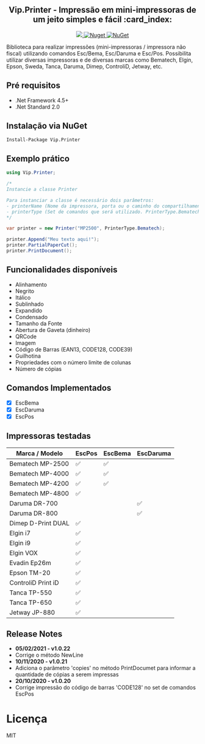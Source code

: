 
<h2 align="center"><strong>Vip.Printer</strong> - Impressão em mini-impressoras de um jeito simples e fácil :card_index:</h2> 

<p align="center">
  <a href="https://raw.githubusercontent.com/leandrovip/Vip.Printer/master/LICENSE">
    <img src="https://img.shields.io/github/license/leandrovip/Vip.Printer" />
  </a>
  
  <a href="https://www.nuget.org/packages/Vip.Printer/">
    <img alt="Nuget" src="https://img.shields.io/nuget/dt/Vip.Printer?label=NuGet%20downloads&style=flat-square">
  </a>
  
  <a href="https://www.nuget.org/packages/Vip.Printer/">
     <img alt="NuGet" src="https://img.shields.io/nuget/v/Vip.Printer.svg">
  </a>
</p>

Biblioteca para realizar impressões (mini-impressoras / impressora não fiscal) utilizando comandos Esc/Bema, Esc/Daruma e Esc/Pos. Possibilita utilizar diversas impressoras e de diversas marcas como Bematech, Elgin, Epson, Sweda, Tanca, Daruma, Dimep, ControliD, Jetway, etc.

## Pré requisitos

- .Net Framework 4.5+
- .Net Standard 2.0

## Instalação via NuGet

```
Install-Package Vip.Printer
```

## Exemplo prático

```c#
using Vip.Printer;

/* 
Instancie a classe Printer

Para instanciar a classe é necessário dois parâmetros:
- printerName (Nome da impressora, porta ou o caminho do compartilhamento)
- printerType (Set de comandos que será utilizado. PrinterType.Bematech, PrinterType.Epson ou PrinterType.Daruma)
*/ 

var printer = new Printer("MP2500", PrinterType.Bematech); 

printer.Append("Meu texto aqui!");
printer.PartialPaperCut();
printer.PrintDocument();
```

## Funcionalidades disponíveis

- Alinhamento
- Negrito
- Itálico
- Sublinhado
- Expandido
- Condensado
- Tamanho da Fonte
- Abertura de Gaveta (dinheiro)
- QRCode
- Imagem
- Código de Barras (EAN13, CODE128, CODE39)
- Guilhotina
- Propriedades com o número limite de colunas
- Número de cópias

## Comandos Implementados

* [x] EscBema
* [x] EscDaruma
* [x] EscPos

## Impressoras testadas

| Marca / Modelo     	| EscPos 	| EscBema 	| EscDaruma 	|
|--------------------	|--------	|---------	|-----------	|
| Bematech MP-2500   	|✅       | ✅        |           	|
| Bematech MP-4000   	|✅   	   | ✅       	|           	|
| Bematech MP-4200   	|✅   	   | ✅       	|           	|
| Bematech MP-4800   	|✅   	   |         	|           	|
| Daruma DR-700      	|        	|         	|✅         	|
| Daruma DR-800      	|       	|         	|✅         	|
| Dimep D-Print DUAL 	|✅     	|         	|           	|
| Elgin i7           	|✅     	|         	|           	|
| Elgin i9           	|✅     	|         	|           	|
| Elgin VOX          	|✅     	|         	|           	|
| Evadin Ep26m       	|✅     	|         	|           	|
| Epson TM-20        	|✅     	|         	|           	|
| ControliD Print iD 	|✅     	|         	|           	|
| Tanca TP-550       	|✅     	|         	|           	|
| Tanca TP-650       	|✅     	|         	|           	|
| Jetway JP-880      	|✅     	|         	|           	|

## Release Notes

- **05/02/2021 - v1.0.22**
- Corrige o método NewLine
- **10/11/2020 - v1.0.21**
- Adiciona o parâmetro 'copies' no método PrintDocumet para informar a quantidade de cópias a serem impressas
- **20/10/2020 - v1.0.20**
- Corrige impressão do código de barras 'CODE128' no set de comandos EscPos

# Licença
MIT

